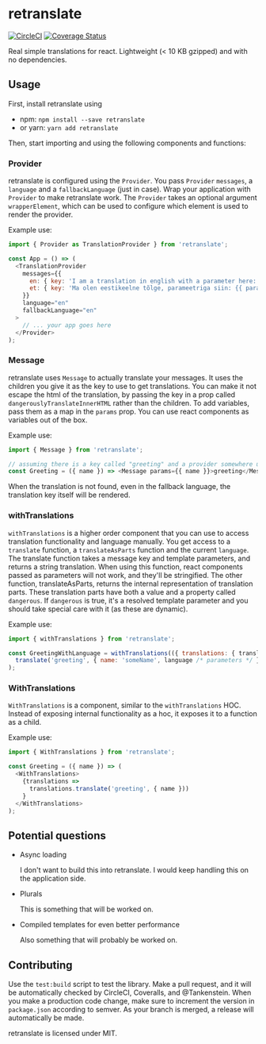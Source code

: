 # retranslate

[![CircleCI](https://circleci.com/gh/Tankenstein/retranslate/tree/master.svg?style=shield)](https://circleci.com/gh/Tankenstein/retranslate/tree/master) [![Coverage Status](https://coveralls.io/repos/github/Tankenstein/retranslate/badge.svg)](https://coveralls.io/github/Tankenstein/retranslate)

Real simple translations for react. Lightweight (< 10 KB gzipped) and with no dependencies.

## Usage

First, install retranslate using

- npm: `npm install --save retranslate`
- or yarn: `yarn add retranslate`

Then, start importing and using the following components and functions:

### Provider

retranslate is configured using the `Provider`. You pass `Provider` `messages`, a `language` and a `fallbackLanguage` (just in case). Wrap your application with `Provider` to make retranslate work. The `Provider` takes an optional argument `wrapperElement`, which can be used to configure which element is used to render the provider.

Example use:

```javascript
import { Provider as TranslationProvider } from 'retranslate';

const App = () => (
  <TranslationProvider
    messages={{
      en: { key: 'I am a translation in english with a parameter here: {{ parameter }}' },
      et: { key: 'Ma olen eestikeelne tõlge, parameetriga siin: {{ parameter }}' },
    }}
    language="en"
    fallbackLanguage="en"
  >
    // ... your app goes here
  </Provider>
);
```

### Message

retranslate uses `Message` to actually translate your messages. It uses the children you give it as the key to use to get translations. You can make it not escape the html of the translation, by passing the key in a prop called `dangerouslyTranslateInnerHTML` rather than the children. To add variables, pass them as a map in the `params` prop. You can use react components as variables out of the box.

Example use:

```javascript
import { Message } from 'retranslate';

// assuming there is a key called "greeting" and a provider somewhere up the tree.
const Greeting = ({ name }) => <Message params={{ name }}>greeting</Message>;
```

When the translation is not found, even in the fallback language, the translation key itself will be rendered.

### withTranslations

`withTranslations` is a higher order component that you can use to access translation functionality and language manually.
You get access to a `translate` function, a `translateAsParts` function and the current `language`. The translate function takes a message key and template parameters, and returns a string translation. When using this function, react components passed as parameters will not work, and they'll be stringified. The other function, translateAsParts, returns the internal representation of translation parts. These translation parts have both a value and a property called `dangerous`. If `dangerous` is true, it's a resolved template parameter and you should take special care with it (as these are dynamic).

Example use:

```javascript
import { withTranslations } from 'retranslate';

const GreetingWithLanguage = withTranslations(({ translations: { translate, language } }) =>
  translate('greeting', { name: 'someName', language /* parameters */ }),
);
```

### WithTranslations

`WithTranslations` is a component, similar to the `withTranslations` HOC. Instead of exposing internal functionality as a hoc, it exposes it to a function as a child.

Example use:

```javascript
import { WithTranslations } from 'retranslate';

const Greeting = ({ name }) => (
  <WithTranslations>
    {translations =>
      translations.translate('greeting', { name }))
    }
  </WithTranslations>
);
```

## Potential questions

- Async loading

  I don't want to build this into retranslate. I would keep handling this on the application side.

- Plurals

  This is something that will be worked on.

- Compiled templates for even better performance

  Also something that will probably be worked on.

## Contributing

Use the `test:build` script to test the library. Make a pull request, and it will be automatically checked by CircleCI, Coveralls, and @Tankenstein. When you make a production code change, make sure to increment the version in `package.json` according to semver. As your branch is merged, a release will automatically be made.

retranslate is licensed under MIT.
